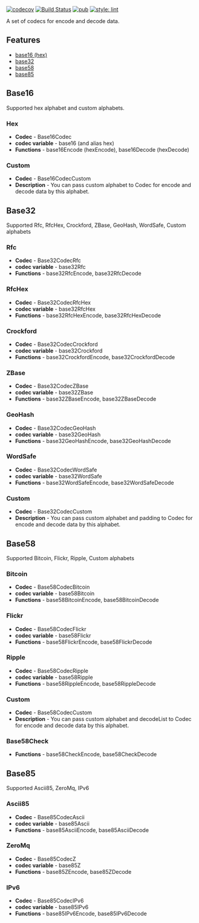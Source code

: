 [![codecov](https://codecov.io/gh/KirsApps/base_codecs/branch/master/graph/badge.svg)](https://codecov.io/gh/KirsApps/base_codecs)
[![Build Status](https://github.com/KirsApps/base_codecs/workflows/build/badge.svg)](https://github.com/KirsApps/base_codecs/actions?query=workflow%3A"build"+branch%3Amaster)
[![pub](https://img.shields.io/pub/v/base_codecs.svg)](https://pub.dev/packages/base_codecs)
[![style: lint](https://img.shields.io/badge/style-lint-4BC0F5.svg)](https://pub.dev/packages/lint)

A set of codecs for encode and decode data.

## Features

* [base16 (hex)](#Base16)
* [base32](#Base32)
* [base58](#Base58)
* [base85](#Base85)

## Base16
Supported hex alphabet and custom alphabets.
### Hex
- **Codec** - Base16Codec
- **codec variable** - base16 (and alias hex)
- **Functions** - base16Encode (hexEncode), base16Decode (hexDecode)

### Custom

- **Codec** - Base16CodecCustom
- **Description** - You can pass custom alphabet to Codec for encode and decode data by this alphabet.

## Base32
Supported Rfc, RfcHex, Crockford, ZBase, GeoHash, WordSafe, Custom alphabets
### Rfc
- **Codec** - Base32CodecRfc
- **codec variable** - base32Rfc
- **Functions** - base32RfcEncode, base32RfcDecode
### RfcHex
- **Codec** - Base32CodecRfcHex
- **codec variable** - base32RfcHex
- **Functions** - base32RfcHexEncode, base32RfcHexDecode
### Crockford
- **Codec** - Base32CodecCrockford
- **codec variable** - base32Crockford
- **Functions** - base32CrockfordEncode, base32CrockfordDecode
### ZBase
- **Codec** - Base32CodecZBase
- **codec variable** - base32ZBase
- **Functions** - base32ZBaseEncode, base32ZBaseDecode
### GeoHash
- **Codec** - Base32CodecGeoHash
- **codec variable** - base32GeoHash
- **Functions** - base32GeoHashEncode, base32GeoHashDecode
### WordSafe
- **Codec** - Base32CodecWordSafe
- **codec variable** - base32WordSafe
- **Functions** - base32WordSafeEncode, base32WordSafeDecode
### Custom
- **Codec** - Base32CodecCustom
- **Description** - You can pass custom alphabet and padding to Codec for encode and decode data by this alphabet.

## Base58
Supported Bitcoin, Flickr, Ripple, Custom alphabets
### Bitcoin
- **Codec** - Base58CodecBitcoin
- **codec variable** - base58Bitcoin
- **Functions** - base58BitcoinEncode, base58BitcoinDecode
### Flickr
- **Codec** - Base58CodecFlickr
- **codec variable** - base58Flickr
- **Functions** - base58FlickrEncode, base58FlickrDecode
### Ripple
- **Codec** - Base58CodecRipple
- **codec variable** - base58Ripple
- **Functions** - base58RippleEncode, base58RippleDecode
### Custom
- **Codec** - Base58CodecCustom
- **Description** - You can pass custom alphabet and decodeList to Codec for encode and decode data by this alphabet.
### Base58Check
- **Functions** - base58CheckEncode, base58CheckDecode
## Base85

Supported Ascii85, ZeroMq, IPv6

### Ascii85
- **Codec** - Base85CodecAscii
- **codec variable** - base85Ascii
- **Functions** - base85AsciiEncode, base85AsciiDecode
### ZeroMq
- **Codec** - Base85CodecZ
- **codec variable** - base85Z
- **Functions** - base85ZEncode, base85ZDecode
### IPv6
- **Codec** - Base85CodecIPv6
- **codec variable** - base85IPv6
- **Functions** - base85IPv6Encode, base85IPv6Decode